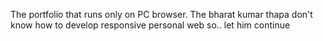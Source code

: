 
The portfolio that runs only on PC browser. The bharat kumar thapa don't know how to develop responsive personal web so.. let him continue
